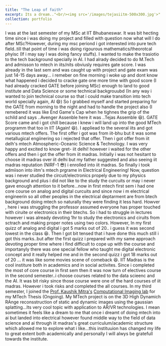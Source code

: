 ```yaml
---
title: "The Leap of faith"
excerpt: Its a dream.."<br/><img src='/images/tejasiitm-500x300.jpg'>"
collection: portfolio
---
```


I was at the last semester of my MSc at IIT Bhubaneswar. It was bit hecting time since i was doing my project  and filled with question now what will I do after MSc?However, during my msc periond i got interested into pure tech field..till that point of time i was doing rigourous mathematics/theorotcal phyisc (If i may say I was doing fancy stuffs). I wanted to make the trasiotio to the tech background specially in AI. I had alrady decided to do M.Tech and admisson to mtech in iits/nits obviusly requires gate score. I was already in the last sem and was caught up with project and gate exam was just 14-15 days away... i remeber on fine morning i woke up and dont know what happened i decided to cracke gate one more time  with good score (I had already cracked GATE before joining MSc) enough to land to good institute and Data Science or some technical backgrouubd (In any way i wanted to join technical course so that i could make transition into tech world specially again, AI :smile:)
 So I grabbed myself and started preparing for the GATE from morning to the night and had to handle the project also  (I remebered it was like End Game's Cap when he tighnes the grip of the schild and says ..Avenger Assenble here it was ..Tejas Assemble :laughing:). GATE Score came and i got chill because i knew i will land up into the good MTech programm that too in IIT (Again! 😆). I appliead to the several iits and got various mtech offers. The first offer i got was from iit-bhu but it was some metallugical engiinering so i rejected that offer. Then i got offer from iit delh's mtech Atmospheric-Oceanic Science & Technology. I was very happy and excited to know gret- iit delhi! however i waited for the other offers and then i got the offer from iit madras. Initially i was not hesitant to choose iit madras over iit delhi but my father suggested and also seeing iit madras reputation (NIRF-1 😎)  i enrolled into iit madras. So finally i took admiison into iitm's mtech prgrame in Electrical Engineering! Now, question was i never studied the circuit/electronics propely due to my physics background and plus i did not like to the study the curcuits or may i never gave enough attention to it before...now in first mtech first sem i had one core course on analog and digital curcuits and since now i m electrical engineerin so all other peoples in the electrical deptarment are from btech background doing mtech so naturally they were finding it less hard. Howver , here i was struggling the professor assumed everyone has proper touched with ciruite or electronics in their btechs. So i had to struggle in lectures however i was already devoting 1hr to study the electronics and ciruits from sctrach and making proper notes using two colors. However, In my first quizz of analog and digital i got 5 marks out of 20.. i guess it was second lowest in the class 😆. Then I got bit tensed that i have done this much still i got this marks..but after the first quizz i prepared with my same approach devoting proper time where i find difficult to cope up with the course and importanyly there was one special fellow who taught me digital electronic concept and  it really helped me and in the second quizz i got 18 marks out of 20 ... it was like some movies scene of comeback 😆. IIT Madras is the cool institure both in academics and in social activites. Since i completed the most of core course in first sem then it was now turn of electives course in the second semester..i choose courses related to the data scieenc and the AI. It was bit risky since those course were one of the hard courses of iit madras. However i took risks and completed the all courses. In my third semester, I joined the [Prof. Kaushik Mitra's](https://www.ee.iitm.ac.in/kmitra/) [Computational Imaging lab](https://www.ee.iitm.ac.in/comp_photolab/) for my MTech Thesis (Ongoing). My MTech project is on the 3D High Dynamich RAnge reconsstruction of static and dynamic images using the gaussian splatting...Its very cool topic with application to AR/VR technologies. I mean sometimes it feels like a dream to me that once i dreamt of doing mtech into ai but landed into electrical however found middle way to the field of data science and ai through iit madras's great curriculum/academic structure which allowed me to explore what i like...this instituuion has changed my life to great extent both academically and personally I will alwys be gratefull towards the institute.  
